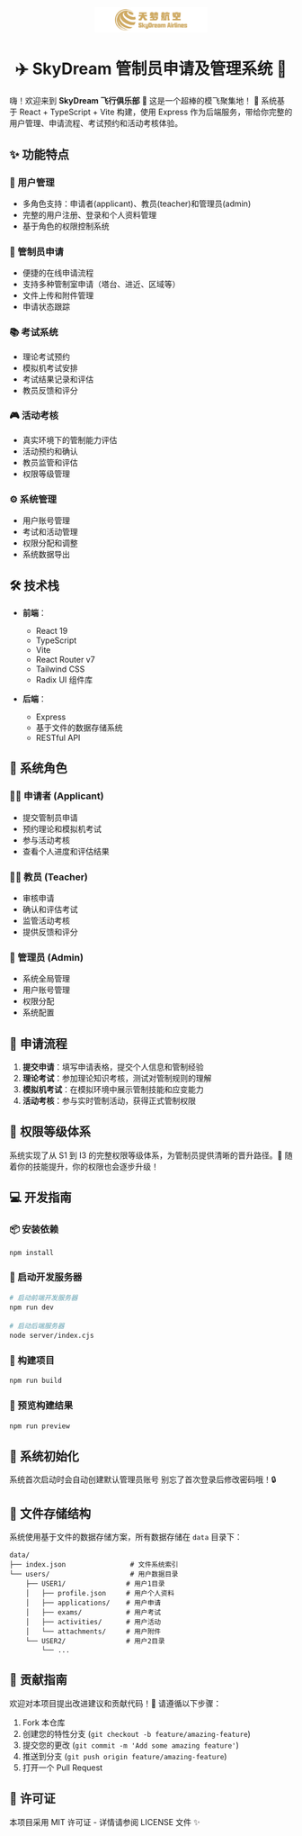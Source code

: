 <div align="center">
  <img src="./public/logo.png" alt="SkyDream Logo" width="200">
  <h1>✈️ SkyDream 管制员申请及管理系统 🛫</h1>
</div>

嗨！欢迎来到 **SkyDream 飞行俱乐部** 👋 这是一个超棒的模飞聚集地！
🚀 系统基于 React + TypeScript + Vite 构建，使用 Express 作为后端服务，带给你完整的用户管理、申请流程、考试预约和活动考核体验。

## ✨ 功能特点

### 👥 用户管理
- 多角色支持：申请者(applicant)、教员(teacher)和管理员(admin)
- 完整的用户注册、登录和个人资料管理
- 基于角色的权限控制系统

### 📝 管制员申请
- 便捷的在线申请流程
- 支持多种管制室申请（塔台、进近、区域等）
- 文件上传和附件管理
- 申请状态跟踪

### 📚 考试系统
- 理论考试预约
- 模拟机考试安排
- 考试结果记录和评估
- 教员反馈和评分

### 🎮 活动考核
- 真实环境下的管制能力评估
- 活动预约和确认
- 教员监管和评估
- 权限等级管理

### ⚙️ 系统管理
- 用户账号管理
- 考试和活动管理
- 权限分配和调整
- 系统数据导出

## 🛠️ 技术栈

- **前端**：
  - React 19
  - TypeScript
  - Vite
  - React Router v7
  - Tailwind CSS
  - Radix UI 组件库

- **后端**：
  - Express
  - 基于文件的数据存储系统
  - RESTful API

## 👤 系统角色

### 🧑‍✈️ 申请者 (Applicant)
- 提交管制员申请
- 预约理论和模拟机考试
- 参与活动考核
- 查看个人进度和评估结果

### 👨‍🏫 教员 (Teacher)
- 审核申请
- 确认和评估考试
- 监管活动考核
- 提供反馈和评分

### 👑 管理员 (Admin)
- 系统全局管理
- 用户账号管理
- 权限分配
- 系统配置

## 🔄 申请流程

1. **提交申请**：填写申请表格，提交个人信息和管制经验
2. **理论考试**：参加理论知识考核，测试对管制规则的理解
3. **模拟机考试**：在模拟环境中展示管制技能和应变能力
4. **活动考核**：参与实时管制活动，获得正式管制权限

## 🔐 权限等级体系

系统实现了从 S1 到 I3 的完整权限等级体系，为管制员提供清晰的晋升路径。💪 随着你的技能提升，你的权限也会逐步升级！

## 💻 开发指南

### 📦 安装依赖

```bash
npm install
```

### 🚀 启动开发服务器

```bash
# 启动前端开发服务器
npm run dev

# 启动后端服务器
node server/index.cjs
```

### 🔨 构建项目

```bash
npm run build
```

### 👀 预览构建结果

```bash
npm run preview
```

## 🔧 系统初始化

系统首次启动时会自动创建默认管理员账号
别忘了首次登录后修改密码哦！🔒

## 📁 文件存储结构

系统使用基于文件的数据存储方案，所有数据存储在 `data` 目录下：

```
data/
├── index.json                # 文件系统索引
└── users/                    # 用户数据目录
    ├── USER1/               # 用户1目录
    │   ├── profile.json     # 用户个人资料
    │   ├── applications/    # 用户申请
    │   ├── exams/           # 用户考试
    │   ├── activities/      # 用户活动
    │   └── attachments/     # 用户附件
    └── USER2/               # 用户2目录
        └── ...
```

## 🤝 贡献指南

欢迎对本项目提出改进建议和贡献代码！👏 请遵循以下步骤：

1. Fork 本仓库
2. 创建您的特性分支 (`git checkout -b feature/amazing-feature`)
3. 提交您的更改 (`git commit -m 'Add some amazing feature'`)
4. 推送到分支 (`git push origin feature/amazing-feature`)
5. 打开一个 Pull Request

## 📄 许可证

本项目采用 MIT 许可证 - 详情请参阅 LICENSE 文件 ✨
